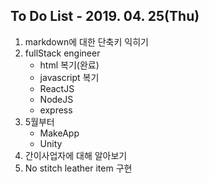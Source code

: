 To Do List - 2019. 04. 25(Thu)
---
1. markdown에 대한 단축키 익히기
2. fullStack engineer
    - html 복기(완료)
    - javascript 복기
    - ReactJS
    - NodeJS
    - express
3. 5월부터
    - MakeApp
    - Unity
4. 간이사업자에 대해 알아보기
5. No stitch leather item 구현

